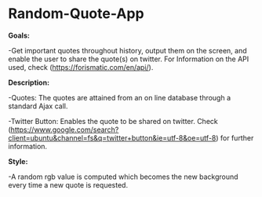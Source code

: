 # Random-Quote-App

**Goals:**

-Get important quotes throughout history, output them on the screen, and enable the user to share the quote(s) on twitter.
For Information on the API used, check (https://forismatic.com/en/api/).

**Description:** 

-Quotes: The quotes are attained from an on line database through a standard Ajax call.

-Twitter Button: Enables the quote to be shared on twitter. Check (https://www.google.com/search?client=ubuntu&channel=fs&q=twitter+button&ie=utf-8&oe=utf-8) for further information. 

**Style:**

-A random rgb value is computed which becomes the new background every time a new quote is requested. 
